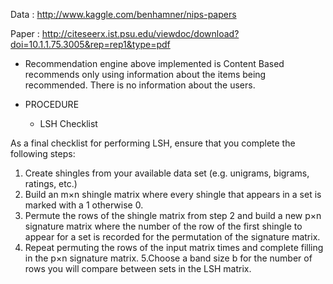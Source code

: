 Data : http://www.kaggle.com/benhamner/nips-papers

Paper : http://citeseerx.ist.psu.edu/viewdoc/download?doi=10.1.1.75.3005&rep=rep1&type=pdf

* Recommendation engine above implemented is Content Based recommends only using information about the items being recommended. 
 There is no information about the users.
  
* PROCEDURE
  * LSH Checklist

As a final checklist for performing LSH, ensure that you complete the following steps:
  
1. Create shingles from your available data set (e.g. unigrams, bigrams, ratings, etc.)
2. Build an m×n shingle matrix where every shingle that appears in a set is marked with a 1 otherwise 0.
3. Permute the rows of the shingle matrix from step 2 and build a new p×n signature matrix where the number of the 
   row of the first shingle to appear for a set is recorded for the permutation of the signature matrix.
4. Repeat permuting the rows of the input matrix times and complete filling in the p×n signature matrix.
5.Choose a band size b for the number of rows you will compare between sets in the LSH matrix.
